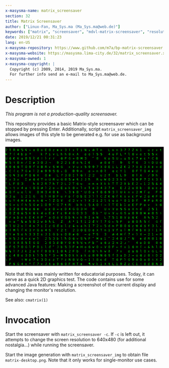 ```yaml
---
x-masysma-name: matrix_screensaver
section: 32
title: Matrix Screensaver
author: ["Linux-Fan, Ma_Sys.ma (Ma_Sys.ma@web.de)"]
keywords: ["matrix", "screensaver", "mdvl-matrix-screensaver", "resolution"]
date: 2019/12/21 00:31:23
lang: en-US
x-masysma-repository: https://www.github.com/m7a/bp-matrix-screensaver
x-masysma-website: https://masysma.lima-city.de/32/matrix_screensaver.xhtml
x-masysma-owned: 1
x-masysma-copyright: |
  Copyright (c) 2009, 2014, 2019 Ma_Sys.ma.
  For further info send an e-mail to Ma_Sys.ma@web.de.
---
```

Description
===========

_This program is not a production-quality screensaver._

This repository provides a basic Matrix-style screensaver which can be stopped
by pressing Enter. Additionally, script `matrix_screensaver_img` allows
images of this style to be generated e.g. for use as background images.

![Matrix Screensaver Sample Screenshot](matrix_screensaver_att/screenshot.png)

Note that this was mainly written for educatorial purposes. Today, it can serve
as a quick 2D graphics test. The code contains use for some advanced Java
features: Making a screenshot of the current display and changing the monitor's
resolution.

See also: `cmatrix(1)`

Invocation
==========

Start the screensaver with `matrix_screensaver -c`. If `-c` is left out, it
attempts to change the screen resolution to 640x480 (for additional
nostalgia...) while running the screensaver.

Start the image generation with `matrix_screensaver_img` to obtain file
`matrix-desktop.png`. Note that it only works for single-monitor use cases.
